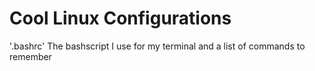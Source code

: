 # Cool Linux Configurations

'.bashrc'
The bashscript I use for my terminal and a list of commands to remember

